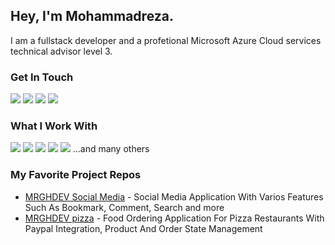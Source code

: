 ## Hey, I'm Mohammadreza. 
I am a fullstack developer and a profetional Microsoft Azure Cloud services technical advisor level 3.

### Get In Touch
<a href="mailto:mrgharamideh@gmail.com"><img src="https://img.shields.io/badge/Gmail-D14836?style=for-the-badge&logo=gmail&logoColor=white"></a> <a href="https://www.linkedin.com/in/mohammadreza-gharamideh-5a267b173/"><img src="https://img.shields.io/badge/LinkedIn-0077B5?style=for-the-badge&logo=linkedin&logoColor=white"></a> <a href="https://www.youtube.com"><img src="https://img.shields.io/badge/YouTube-FF0000?style=for-the-badge&logo=youtube&logoColor=white"></a> <a href="https://www.mrgharamideh.com"><img src="https://img.shields.io/badge/portfolio-0A0A0A?style=for-the-badge&logo=dev.to&logoColor=white"></a> 

### What I Work With
<img src="https://img.shields.io/badge/JavaScript-F7DF1E?style=for-the-badge&logo=javascript&logoColor=black"> <img src="https://img.shields.io/badge/Node.js-43853D?style=for-the-badge&logo=node.js&logoColor=white"> <img src="https://img.shields.io/badge/HTML5-E34F26?style=for-the-badge&logo=html5&logoColor=white"> <img src="https://img.shields.io/badge/CSS3-1572B6?style=for-the-badge&logo=css3&logoColor=white"> <img src="https://img.shields.io/badge/React-20232A?style=for-the-badge&logo=react&logoColor=61DAFB"> 
...and many others


### My Favorite Project Repos
* <a href="https://github.com/mrghdeveloper/MrghSocialMedia">MRGHDEV Social Media</a> - Social Media Application With Varios Features Such As Bookmark, Comment, Search and more
* <a href="https://github.com/mrghdeveloper/Mrghpizza">MRGHDEV pizza</a> - Food Ordering Application For Pizza Restaurants With Paypal Integration, Product And Order State Management
